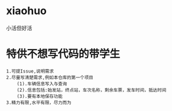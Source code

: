 # xiaohuo

小活但好活

# 特供不想写代码的带学生

```
1.可提Issue,说明需求
2.尽量写清楚需求,例如本仓库的第一个项目
	(1).车辆信息写入与查询
	(2).信息包括:始发站，终点站，车次名称，剩余车票，发车时间，抵达时间
	(3).要有本地保存功能
3.精力有限,水平有限，尽力而为
```
